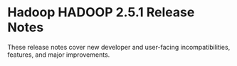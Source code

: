 # Hadoop HADOOP 2.5.1 Release Notes

These release notes cover new developer and user-facing incompatibilities, features, and major improvements.



